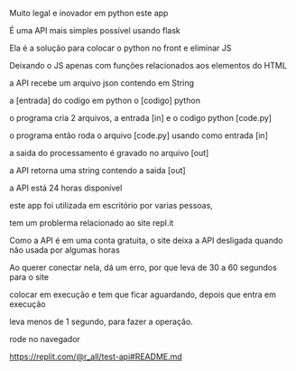 Muito legal e inovador em python este app

É uma API mais simples possível usando flask

Ela é a solução para colocar o python no front e eliminar JS

Deixando o JS apenas com funções relacionados aos elementos do HTML

a API recebe um arquivo json contendo em String

a [entrada] do codigo em python
o [codigo] python

o programa cria 2 arquivos, a entrada [in] e o codigo python [code.py]

o programa então roda o arquivo [code.py] usando como entrada [in]

a saida do processamento é gravado no arquivo [out]

a API retorna uma string contendo a saida [out]

a API está 24 horas disponível

este app foi utilizada em escritório por varias pessoas, 

tem um problerma relacionado ao site repl.it

Como a API é em uma conta gratuita, o site deixa a API desligada quando não usada por algumas horas

Ao querer conectar nela, dá um erro, por que leva de 30 a 60 segundos para o site

colocar em execução e tem que ficar aguardando, depois que entra em execução

leva menos de 1 segundo, para fazer a operação.

rode no navegador

https://replit.com/@r_all/test-api#README.md

